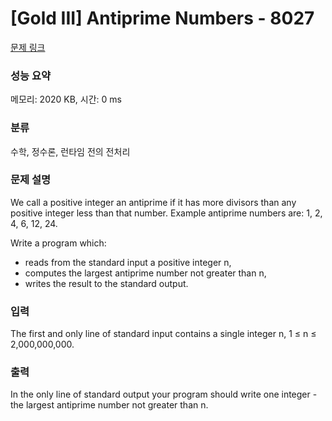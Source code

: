 # [Gold III] Antiprime Numbers - 8027 

[문제 링크](https://www.acmicpc.net/problem/8027) 

### 성능 요약

메모리: 2020 KB, 시간: 0 ms

### 분류

수학, 정수론, 런타임 전의 전처리

### 문제 설명

<p>We call a positive integer an antiprime if it has more divisors than any positive integer less than that number. Example antiprime numbers are: 1, 2, 4, 6, 12, 24.</p>

<p>Write a program which:</p>

<ul>
	<li>reads from the standard input a positive integer n,</li>
	<li>computes the largest antiprime number not greater than n,</li>
	<li>writes the result to the standard output.</li>
</ul>

### 입력 

 <p>The first and only line of standard input contains a single integer n, 1 ≤ n ≤ 2,000,000,000.</p>

### 출력 

 <p>In the only line of standard output your program should write one integer - the largest antiprime number not greater than n.</p>

